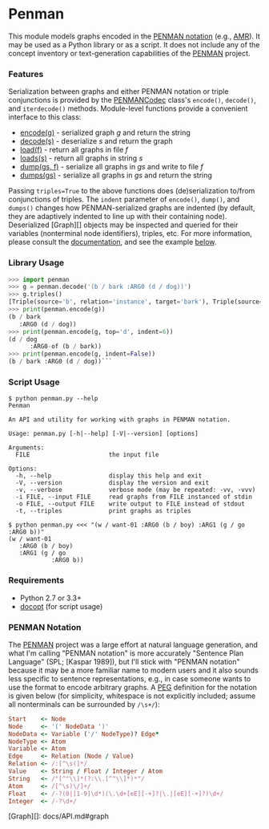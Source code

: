 # Penman

This module models graphs encoded in the [PENMAN notation](#penman-notation)
(e.g., [AMR][]). It may be used as a Python library or as a script.
It does not include any of the concept inventory or text-generation
capabilities of the [PENMAN][] project.

### Features

Serialization between graphs and either PENMAN notation or triple
conjunctions is provided by the [PENMANCodec][] class's `encode()`,
`decode()`, and `iterdecode()` methods. Module-level functions
provide a convenient interface to this class:

* [encode(g)][] - serialized graph *g* and return the string
* [decode(s)][] - deserialize *s* and return the graph 
* [load(f)][] - return all graphs in file *f*
* [loads(s)][] - return all graphs in string *s*
* [dump(gs, f)][] - serialize all graphs in *gs* and write to file *f*
* [dumps(gs)][] - serialize all graphs in *gs* and return the string

Passing `triples=True` to the above functions does (de)serialization
to/from conjunctions of triples. The `indent` parameter of `encode()`,
`dump()`, and `dumps()` changes how PENMAN-serialized graphs are
indented (by default, they are adaptively indented to line up with
their containing node). Deserialized [Graph][] objects may be inspected
and queried for their variables (nonterminal node identifiers), triples,
etc. For more information, please consult the [documentation][], and see
the example [below](#library-usage).

### Library Usage

```python
>>> import penman
>>> g = penman.decode('(b / bark :ARG0 (d / dog))')
>>> g.triples()
[Triple(source='b', relation='instance', target='bark'), Triple(source='b', relation='ARG0', target='d'), Triple(source='d', relation='instance', target='dog')]
>>> print(penman.encode(g))
(b / bark
   :ARG0 (d / dog))
>>> print(penman.encode(g, top='d', indent=6))
(d / dog
      :ARG0-of (b / bark))
>>> print(penman.encode(g, indent=False))
(b / bark :ARG0 (d / dog))```
```

### Script Usage

```
$ python penman.py --help
Penman

An API and utility for working with graphs in PENMAN notation.

Usage: penman.py [-h|--help] [-V|--version] [options]

Arguments:
  FILE                      the input file

Options:
  -h, --help                display this help and exit
  -V, --version             display the version and exit
  -v, --verbose             verbose mode (may be repeated: -vv, -vvv)
  -i FILE, --input FILE     read graphs from FILE instanced of stdin
  -o FILE, --output FILE    write output to FILE instead of stdout
  -t, --triples             print graphs as triples

$ python penman.py <<< "(w / want-01 :ARG0 (b / boy) :ARG1 (g / go :ARG0 b))"
(w / want-01
   :ARG0 (b / boy)
   :ARG1 (g / go
            :ARG0 b))
```

### Requirements

- Python 2.7 or 3.3+
- [docopt](https://pypi.python.org/pypi/docopt) (for script usage)

### PENMAN Notation

The [PENMAN][] project was a large effort at natural language generation,
and what I'm calling "PENMAN notation" is more accurately "Sentence Plan
Language" (SPL; [Kaspar 1989]), but I'll stick with "PENMAN notation"
because it may be a more familiar name to modern users and it also sounds
less specific to sentence representations, e.g., in case someone wants to
use the format to encode arbitrary graphs. A [PEG][] definition for the
notation is given below (for simplicity, whitespace is not explicitly
included; assume all nonterminals can be surrounded by `/\s+/`):

```ruby
Start    <- Node
Node     <- '(' NodeData ')'
NodeData <- Variable ('/' NodeType)? Edge*
NodeType <- Atom
Variable <- Atom
Edge     <- Relation (Node / Value)
Relation <- /:[^\s(]*/
Value    <- String / Float / Integer / Atom
String   <- /"[^"\\]*(?:\\.[^"\\]*)*"/
Atom     <- /[^\s)\/]+/
Float    <- /-?(0|[1-9]\d*)(\.\d+[eE][-+]?|\.|[eE][-+]?)\d+/
Integer  <- /-?\d+/
```

[PENMAN]: http://www.isi.edu/natural-language/penman/penman.html
[AMR]: http://amr.isi.edu/
[Kasper 1989]: http://www.aclweb.org/anthology/H89-1022
[PEG]: https://en.wikipedia.org/wiki/Parsing_expression_grammar

[documentation]: docs/API.md
[PENMANCodec]: docs/API.md#penmancodec
[encode(g)]: docs/API.md#encode
[decode(s)]: docs/API.md#decode
[load(f)]: docs/API.md#load
[loads(s)]: docs/API.md#loads
[dump(gs, f)]: docs/API.md#dump
[dumps(gs)]: docs/API.md#dumps
[Graph][]: docs/API.md#graph

